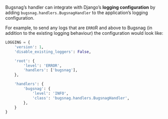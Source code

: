 Bugsnag’s handler can integrate with Django’s **logging configuration** by adding `bugsnag.handlers.BugsnagHandler` to the application’s logging configuration.

For example, to send any logs that are `ERRO`R and above to Bugsnag (in addition to the existing logging behaviour) the configuration would look like:

```python
LOGGING = {
    'version': 1,
    'disable_existing_loggers': False,

    'root': {
        'level': 'ERROR',
        'handlers': ['bugsnag'],
    },

    'handlers': {
        'bugsnag': {
            'level': 'INFO',
            'class': 'bugsnag.handlers.BugsnagHandler',
        },
    }
}
```

